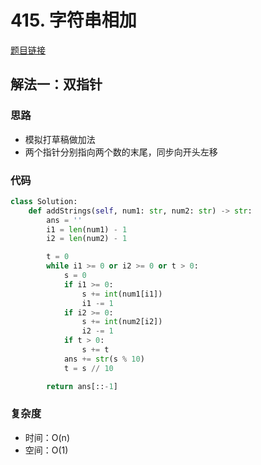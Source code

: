 # 415. 字符串相加

[题目链接](https://leetcode.cn/problems/add-strings/description/)

## 解法一：双指针

### 思路

- 模拟打草稿做加法
- 两个指针分别指向两个数的末尾，同步向开头左移

### 代码

```py
class Solution:
    def addStrings(self, num1: str, num2: str) -> str:
        ans = ''
        i1 = len(num1) - 1
        i2 = len(num2) - 1

        t = 0
        while i1 >= 0 or i2 >= 0 or t > 0:
            s = 0
            if i1 >= 0:
                s += int(num1[i1])
                i1 -= 1
            if i2 >= 0:
                s += int(num2[i2])
                i2 -= 1
            if t > 0:
                s += t
            ans += str(s % 10)
            t = s // 10

        return ans[::-1]
```

### 复杂度

- 时间：O(n)
- 空间：O(1)
